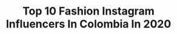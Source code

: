 ---
title: Top 10 Fashion Instagram Influencers In Colombia In 2020
description: >-
  Find top fashion Instagram influencers in Colombia in 2020. Most popular hashtags: #outfit #barranquilla #colombia.
platform: Instagram
hits: 309
text_top: Identify the most popular Instagram influencers on inBeat.
text_bottom: Our database has 309 Instagram influencers like this in Colombia for you to work with.
profiles:
  - username: "jessica.zabala"
    fullname: >-
      Jessica Zabala
    bio: >-
      📍Bogotá Cree en ti 🍀✨ Insta Tips | Beauty | Fashion | Lifestyle Tiktok | jessicazabalaa
    location: "Colombia"
    followers: 89469
    engagement: 1163
    commentsToLikes: 0.149957
    id: ck9wghcvxtf430j788scdohfk
    verified: false
    hashtags: "#blackouttuesday"
  - username: "davidvisuals_ph"
    fullname: >-
      David Pinilla
    bio: >-
      ❌PHOTOGRAPHY❌ 📍Bogotá, Colombia 🇨🇴 PORTRAITS, LIFE STYLE, FASHION, BEAUTY AND CELEBRITY PHOTOGRAPHER SESIONES-COLABORACIONES AL DM📸
    location: "Colombia"
    followers: 46541
    engagement: 761
    commentsToLikes: 0.037433
    id: ck5hmy57bmuih0i11uont2ws2
    verified: false
    hashtags: "#fotografia, #foto, #reels, #zombie"
  - username: "rubenkuri"
    fullname: >-
      rubenkuri
    bio: >-
      Experto en moda. Tendencias, red carpet looks, fashion tips @lamodemexico Director de @ethosart Pintando México con @bluewomenpinkmen
    location: "Colombia"
    followers: 60828
    engagement: 655
    commentsToLikes: 0.023467
    id: ck55pg23bahik0i11fbjfi1x1
    verified: false
    hashtags: "#aldoloveplanet, #babydarling, #calvinkleinmx, #tbt"
  - username: "_omnia.x"
    fullname: >-
      O M N I A
    bio: >-
      ✖ Portraits, Lifestyle, Fashion ✖ Dúo de fotógrafas 👭🏼 by: @dorian.ph @itsmelbournee Clothing 🔛 @retromnia_ Contacto 📩 DM 📍 Bogotá - Colombia 🇨🇴
    location: "Colombia"
    followers: 93066
    engagement: 441
    commentsToLikes: 0.035599
    id: ck55kllvdzlpk0i1159j074ii
    verified: false
    hashtags: "#humanedge, #theportraitpr0ject, #ourmag, #vibetones"
  - username: "valeriefrangie"
    fullname: >-
      Valerie Frangie
    bio: >-
      Fashion & Lifestyle Blogger Everyday looks. Real life fashion Directora Creativa @shopvf 1/2 @livinghabibi Coautora “La Cocina de Mamarie”
    location: "Colombia"
    followers: 39510
    engagement: 261
    commentsToLikes: 0.078086
    id: ckap1bw68tx3p0i78ajlsruv1
    verified: false
    hashtags: "#transformatuinstagram21dias, #valeriefrangie, #vf, #tbt"
  - username: "nannamartinezp"
    fullname: >-
      Nanna Martínez
    bio: >-
      Freelance Fashion designer-Stylist Fashion tips, skincare @atypigal @thesecondchanceco 🌎👾🌻🐝🍒🌸🌈💚 “Progreso, no perfección” contacto@nannamartinezp.com
    location: "Colombia"
    followers: 32866
    engagement: 208
    commentsToLikes: 0.081909
    id: ck602cvayh5bm0i14s0r0qinq
    verified: false
    hashtags: "#instablogger, #fashionblog, #fashionpost, #theparisguru"
  - username: "taneth.fit"
    fullname: >-
      Taneth Gimenez
    bio: >-
      DIOS todo ✝️ 🧩Proud Autism mom of 2 👧🏻👦🏻 🗣🇪🇸🇺🇸🇧🇷 🌟@bangenergy Elite 🐲@dragonpharma_llc Athlete 💟@jednorthwomen 👗@fashionnova AD
    location: "Colombia"
    followers: 1739559
    engagement: 249
    commentsToLikes: 0.022407
    id: ck5c1098xu7230i11ee9zbtbu
    verified: false
    hashtags: "#workout, #bangrevolution, #motivation, #lovemybang"
  - username: "jc_gmz"
    fullname: >-
      The Julián Best Experiences 🌎
    bio: >-
      Content Creator /Runner / Brand Consultant and PR🇨🇴🇵🇹 | Travel • Luxury • Fashion |Ambassador @kevins_joyeros @gcaairlines Equality advocate 🏳️‍🌈✈️
    location: "Colombia"
    followers: 30761
    engagement: 526
    commentsToLikes: 0.030620
    id: ck5q6avj6wnpz0i11wjzba1z9
    verified: false
    hashtags: "#cartagenacolombia, #curazao, #mugcakenescafe, #luxury"
  - username: "camiavellam"
    fullname: >-
      Camila Kamle Avella 🌞
    bio: >-
      🇨🇴 Colombian model | Content creator |Tv hostess | Jewelry designer| Fashion lover| @turmalinalegacy @telkatelas @camiavella_tips
    location: "Colombia"
    followers: 357617
    engagement: 295
    commentsToLikes: 0.020910
    id: ck5c0pucztm3s0i11gxfqsu1r
    verified: true
    hashtags: "#kamlebytelka, #calicolombia, #turmalinalegacy, #domi"
  - username: "ashleysantosm"
    fullname: >-
      ASHLEY SANTOS
    bio: >-
      🤍 • Actriz & Modelo 🪐 • Creadora de contenido 🔒 • Fashion | Lifestyle | Beauty ✉️ • Contacto a Dm @onemodelsacademy
    location: "Colombia"
    followers: 4009
    engagement: 1451
    commentsToLikes: 0.090852
    id: ck8t4hcu66toc0j78vr7nw6p7
    verified: false
    hashtags: "#model, #photography, #lifestyle, #modelo"
---